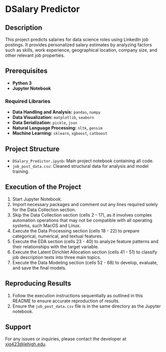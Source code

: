 # DSalary Predictor

## Description
This project predicts salaries for data science roles using LinkedIn job postings. It provides personalized salary estimates by analyzing factors such as skills, work experience, geographical location, company size, and other relevant job properties.

## Prerequisites
- **Python 3**
- **Jupyter Notebook**

### Required Libraries
- **Data Handling and Analysis:** `pandas`, `numpy`
- **Data Visualization:** `matplotlib`, `seaborn`
- **Data Serialization:** `pickle`, `json`
- **Natural Language Processing:** `nltk`, `gensim`
- **Machine Learning:** `sklearn`, `xgboost`, `catboost`

## Project Structure
- `DSalary_Predictor.ipynb`: Main project notebook containing all code.
- `job_post_data.csv`: Cleaned structural data for analysis and model training.

## Execution of the Project
1. Start Jupyter Notebook.
2. Import necessary packages and comment out any lines required solely for the Data Collection section.
3. Skip the Data Collection section (cells 2 - 17), as it involves complex automation operations that may not be compatible with all operating systems, such MacOS and Linux.
4. Execute the Data Processing section (cells 18 - 22) to prepare categorical, numerical, and textual features.
5. Execute the EDA section (cells 23 - 40) to analyze feature patterns and their relationships with the target variable.
6. Execute the Latent Dirichlet Allocation section (cells 41 - 51) to classify job description texts into three main topics.
7. Execute the Data Modeling section (cells 52 - 68) to develop, evaluate, and save the final models.

## Reproducing Results
1. Follow the execution instructions sequentially as outlined in this README to ensure accurate reproduction of results.
2. Ensure the `job_post_data.csv` file is in the same directory as the Jupyter notebook.

## Support
For any issues or inquiries, please contact the developer at [xig423@lehigh.edu](mailto:xig423@lehigh.edu).
